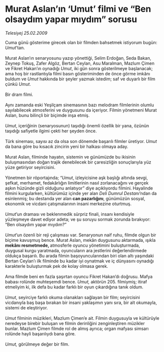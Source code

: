 # Murat Aslan’ın ‘Umut’ filmi ve “Ben olsaydım yapar mıydım” sorusu

*Telesiyej 25.02.2009*

<div class="taraf_structure_2col_1zq">
<div class="margen_n">



 <p>Cuma günü gösterime girecek olan bir filmden bahsetmek istiyorum bugün:<i> Umut</i>’tan. <br/><br/>Murat Aslan’ın senaryosunu yazıp yönettiği, Selim Erdoğan, Seda Bakan, Zeynep Tokuş, Zafer Algöz, Bertan Ceylan, Asu Maralman, Mazlum Çimen ve Fikret Hakan’ın oynadığı <i>Umut</i>, iki gün sonra gösterilmeye başlanacak; ama hoş bir rastlantıyla filmi basın gösteriminden de önce görme imkânı buldum ve <i>Umut</i> hakkında bir şeyler yazmak istedim;<i> </i>saf ve duyarlı bir film çünkü <i>Umut</i>. <br/><br/>Bir dram filmi. <br/><br/>Aynı zamanda eski Yeşilçam sinemasının bazı melodram filmlerinin olumlu sayılabilecek atmosferini ve duygusunu da içeriyor. Filmin yönetmeni Murat Aslan, bunu bilinçli bir biçimde inşa etmiş.<i> <br/><br/>Umut</i>, içeriğinin (senaryosunun) taşıdığı önemli özellik bir yana, özünün taşıdığı safiyetle ilgimi çekti her şeyden önce. <br/><br/>Türk sineması, sayısı az da olsa son dönemde başarılı filmler üretiyor. <i>Umut</i> da bana göre bu kısacık zincirin yeni bir halkası olmaya aday. <br/><br/>Murat Aslan, filminde hayatın, sistemin ve günümüzde bu ikisinin buluşmasından doğan trajik denebilecek bir çaresizliğin sonuçlarıyla yüz yüze getiriyor seyircisini. <br/><br/>Yönetmen bir röportajında; “<i>Umut</i>, izleyicisine aşk başlığı altında sevgi, şefkat, merhamet, fedakârlığın limitlerinin nasıl zorlanacağını ve gerçek aşkın hüzünde gizli olduğunu anlatıyor” diye açıklıyordu filmini.<b> </b>Hayalinde filmini kurgularken, kültürümüz içinde yer alan <i>Deli Dumrul Destanı</i>’ndan da esinlenmiş; bu destanda yer alan <b>can pazarlığını</b>, günümüzün sosyal, ekonomik ve vicdani çatışmalarının insani merkezine oturtmuş. <i><br/><br/>Umut</i>’un draması ve beklenmedik sürpriz finali, insanı kendisiyle yüzleşmeye davet ediyor adeta; ve şu soruyu sormak zorunda bırakıyor: “Ben olsaydım yapar mıydım?”<i> <br/><br/>Umut</i>’un özenli bir reji çalışması var. Senaryonun naif ruhu, filmde olgun bir biçime kavuşmuş bence. Murat Aslan, mekân duygusunu aktarmada, ışıkla<b> mekânı resmetmede, </b>atmosferle oyuncu yönetimini buluşturmada, duygusal kurgu yaratmada, oyuncuların ara jestlerini değerlendirmede oldukça başarılı. Bu arada filmin başoyuncularından biri olan altı yaşındaki Bertan Ceylan’ı ilk filminde bu kadar iyi oynatmak ve iç dünyasını oynadığı karakterle buluşturmak pek de kolay olmasa gerek. <br/><br/>Ama filmde beni en fazla şaşırtan oyuncu Fikret Hakan’dı doğrusu. Mafya babası rolünde muhteşemdi bence. <i>Umut,</i> aktörün 205. filmiymiş; itiraf etmeliyim ki, ilk defa bu kadar farklı bir oyun çıkardığına tanık oldum.<i> <br/><br/>Umut</i>, seyirciye farklı okuma olanakları sağlayan bir film; seyircisini vicdanıyla baş başa bırakan bir insani yaklaşımın yanı sıra, bir alt okumayla, sistemi de eleştiriyor. <i><br/><br/>Umut</i> filminin müzikleri, Mazlum Çimen’e ait. Filmin duygusuyla ve kültürüyle neredeyse birebir buluşan ve filmin derinliğini zenginleştiren müzikler bunlar. Mazlum Çimen filmde rol de almış ayrıca; organ mafyası simsarı rolünde hayli başarılıydı bana göre.<i> <br/><br/>Umut,</i> görülmeye değer bir film.</p>

<br/>


<div id="taraf_not">
</div>

</div>


</div>
